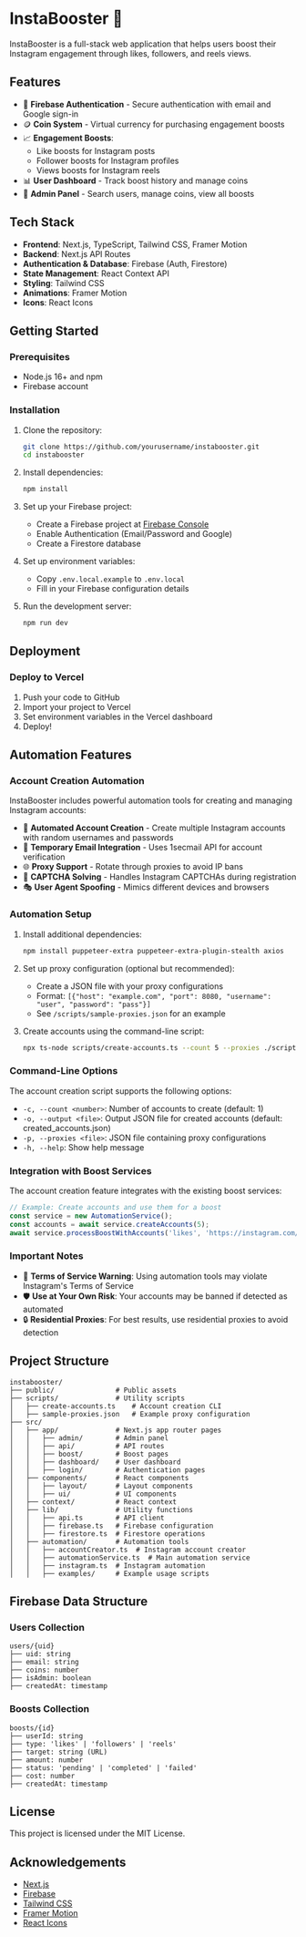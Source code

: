 # InstaBooster 🚀

InstaBooster is a full-stack web application that helps users boost their Instagram engagement through likes, followers, and reels views.

## Features

- 🔐 **Firebase Authentication** - Secure authentication with email and Google sign-in
- 🪙 **Coin System** - Virtual currency for purchasing engagement boosts
- 📈 **Engagement Boosts**:
  - Like boosts for Instagram posts
  - Follower boosts for Instagram profiles
  - Views boosts for Instagram reels
- 📊 **User Dashboard** - Track boost history and manage coins
- 👑 **Admin Panel** - Search users, manage coins, view all boosts

## Tech Stack

- **Frontend**: Next.js, TypeScript, Tailwind CSS, Framer Motion
- **Backend**: Next.js API Routes
- **Authentication & Database**: Firebase (Auth, Firestore)
- **State Management**: React Context API
- **Styling**: Tailwind CSS
- **Animations**: Framer Motion
- **Icons**: React Icons

## Getting Started

### Prerequisites

- Node.js 16+ and npm
- Firebase account

### Installation

1. Clone the repository:
   ```bash
   git clone https://github.com/yourusername/instabooster.git
   cd instabooster
   ```

2. Install dependencies:
   ```bash
   npm install
   ```

3. Set up your Firebase project:
   - Create a Firebase project at [Firebase Console](https://console.firebase.google.com/)
   - Enable Authentication (Email/Password and Google)
   - Create a Firestore database

4. Set up environment variables:
   - Copy `.env.local.example` to `.env.local`
   - Fill in your Firebase configuration details

5. Run the development server:
   ```bash
   npm run dev
   ```

## Deployment

### Deploy to Vercel

1. Push your code to GitHub
2. Import your project to Vercel
3. Set environment variables in the Vercel dashboard
4. Deploy!

## Automation Features

### Account Creation Automation

InstaBooster includes powerful automation tools for creating and managing Instagram accounts:

- 🤖 **Automated Account Creation** - Create multiple Instagram accounts with random usernames and passwords
- 📧 **Temporary Email Integration** - Uses 1secmail API for account verification
- 🌐 **Proxy Support** - Rotate through proxies to avoid IP bans
- 🧩 **CAPTCHA Solving** - Handles Instagram CAPTCHAs during registration
- 🎭 **User Agent Spoofing** - Mimics different devices and browsers

### Automation Setup

1. Install additional dependencies:
   ```bash
   npm install puppeteer-extra puppeteer-extra-plugin-stealth axios
   ```

2. Set up proxy configuration (optional but recommended):
   - Create a JSON file with your proxy configurations
   - Format: `[{"host": "example.com", "port": 8080, "username": "user", "password": "pass"}]`
   - See `/scripts/sample-proxies.json` for an example

3. Create accounts using the command-line script:
   ```bash
   npx ts-node scripts/create-accounts.ts --count 5 --proxies ./scripts/sample-proxies.json
   ```

### Command-Line Options

The account creation script supports the following options:

- `-c, --count <number>`: Number of accounts to create (default: 1)
- `-o, --output <file>`: Output JSON file for created accounts (default: created_accounts.json)
- `-p, --proxies <file>`: JSON file containing proxy configurations
- `-h, --help`: Show help message

### Integration with Boost Services

The account creation feature integrates with the existing boost services:

```typescript
// Example: Create accounts and use them for a boost
const service = new AutomationService();
const accounts = await service.createAccounts(5);
await service.processBoostWithAccounts('likes', 'https://instagram.com/p/example', 5, true);
```

### Important Notes

- 🚨 **Terms of Service Warning**: Using automation tools may violate Instagram's Terms of Service
- 🛡️ **Use at Your Own Risk**: Your accounts may be banned if detected as automated
- 🔒 **Residential Proxies**: For best results, use residential proxies to avoid detection

## Project Structure

```
instabooster/
├── public/               # Public assets
├── scripts/              # Utility scripts
│   ├── create-accounts.ts    # Account creation CLI
│   ├── sample-proxies.json   # Example proxy configuration
├── src/
│   ├── app/              # Next.js app router pages
│   │   ├── admin/        # Admin panel
│   │   ├── api/          # API routes
│   │   ├── boost/        # Boost pages
│   │   ├── dashboard/    # User dashboard
│   │   ├── login/        # Authentication pages
│   ├── components/       # React components
│   │   ├── layout/       # Layout components
│   │   ├── ui/           # UI components
│   ├── context/          # React context
│   ├── lib/              # Utility functions
│   │   ├── api.ts        # API client
│   │   ├── firebase.ts   # Firebase configuration
│   │   ├── firestore.ts  # Firestore operations
│   ├── automation/       # Automation tools
│   │   ├── accountCreator.ts  # Instagram account creator
│   │   ├── automationService.ts  # Main automation service
│   │   ├── instagram.ts  # Instagram automation
│   │   ├── examples/     # Example usage scripts
```

## Firebase Data Structure

### Users Collection

```
users/{uid}
├── uid: string
├── email: string
├── coins: number
├── isAdmin: boolean
├── createdAt: timestamp
```

### Boosts Collection

```
boosts/{id}
├── userId: string
├── type: 'likes' | 'followers' | 'reels'
├── target: string (URL)
├── amount: number
├── status: 'pending' | 'completed' | 'failed'
├── cost: number
├── createdAt: timestamp
```

## License

This project is licensed under the MIT License.

## Acknowledgements

- [Next.js](https://nextjs.org/)
- [Firebase](https://firebase.google.com/)
- [Tailwind CSS](https://tailwindcss.com/)
- [Framer Motion](https://www.framer.com/motion/)
- [React Icons](https://react-icons.github.io/react-icons/)
